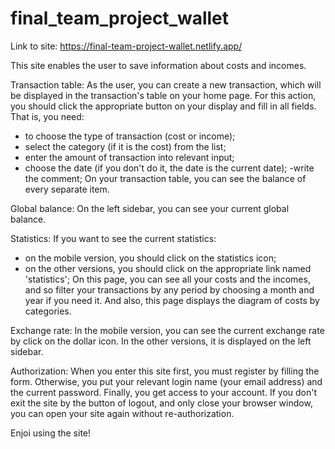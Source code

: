 # final_team_project_wallet

Link to site: https://final-team-project-wallet.netlify.app/

This site enables the user to save information about costs and incomes.  
    
Transaction table:
As the user, you can create a new transaction, which will be displayed in the transaction's table on your home page. For this action, you should click the appropriate button on your display and fill in all fields. That is,  you need:
- to choose the type of transaction (cost or income);
- select the category (if it is the cost) from the list;
- enter the amount of transaction into relevant input;
- choose the date (if you don't do it, the date is the current date);
-write the comment;
On your transaction table, you can see the balance of every separate item. 

Global balance:
On the left sidebar, you can see your current global balance.

Statistics:
If you want to see the current statistics: 
- on the mobile version, you should click on the statistics icon;
- on the other versions, you should click on the appropriate link named 'statistics';
On this page, you can see all your costs and the incomes, and so filter your transactions by any period by choosing a month and year if you need it. And also, this page displays the diagram of costs by categories. 

Exchange rate:
In the mobile version, you can see the current exchange rate by click on the dollar icon. In the other versions,  it is displayed on the left sidebar. 

Authorization:
When you enter this site first, you must register by filling the form. Otherwise, you put your relevant login name (your email address) and the current password. Finally, you get access to your account. If you don't exit the site by the button of logout, and only close your browser window, you can open your site again without re-authorization. 

Enjoi using the site!
